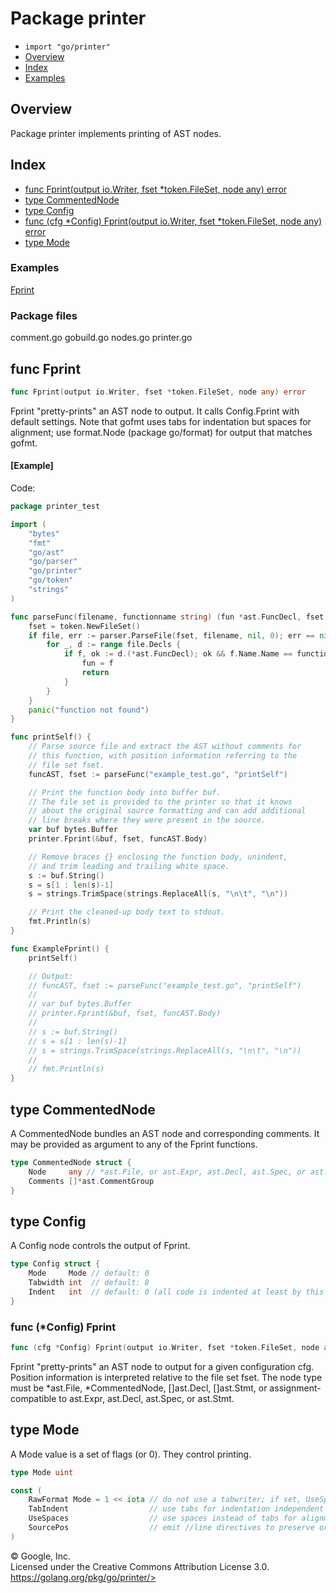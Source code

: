 Package printer
===============

-   `import "go/printer"`
-   [Overview](#pkg-overview)
-   [Index](#pkg-index)
-   [Examples](#pkg-examples)

Overview 
--------

Package printer implements printing of AST nodes.

Index 
-----

-   [func Fprint(output io.Writer, fset \*token.FileSet, node any)
    error](#Fprint)
-   [type CommentedNode](#CommentedNode)
-   [type Config](#Config)
-   [func (cfg \*Config) Fprint(output io.Writer, fset \*token.FileSet,
    node any) error](#Config.Fprint)
-   [type Mode](#Mode)

 
### Examples

[Fprint](#example_Fprint)


### Package files

comment.go gobuild.go nodes.go printer.go

func Fprint 
-----------

```go
func Fprint(output io.Writer, fset *token.FileSet, node any) error
```

Fprint \"pretty-prints\" an AST node to output. It calls Config.Fprint
with default settings. Note that gofmt uses tabs for indentation but
spaces for alignment; use format.Node (package go/format) for output
that matches gofmt.

#### [Example]

Code:

```go
package printer_test

import (
    "bytes"
    "fmt"
    "go/ast"
    "go/parser"
    "go/printer"
    "go/token"
    "strings"
)

func parseFunc(filename, functionname string) (fun *ast.FuncDecl, fset *token.FileSet) {
    fset = token.NewFileSet()
    if file, err := parser.ParseFile(fset, filename, nil, 0); err == nil {
        for _, d := range file.Decls {
            if f, ok := d.(*ast.FuncDecl); ok && f.Name.Name == functionname {
                fun = f
                return
            }
        }
    }
    panic("function not found")
}

func printSelf() {
    // Parse source file and extract the AST without comments for
    // this function, with position information referring to the
    // file set fset.
    funcAST, fset := parseFunc("example_test.go", "printSelf")

    // Print the function body into buffer buf.
    // The file set is provided to the printer so that it knows
    // about the original source formatting and can add additional
    // line breaks where they were present in the source.
    var buf bytes.Buffer
    printer.Fprint(&buf, fset, funcAST.Body)

    // Remove braces {} enclosing the function body, unindent,
    // and trim leading and trailing white space.
    s := buf.String()
    s = s[1 : len(s)-1]
    s = strings.TrimSpace(strings.ReplaceAll(s, "\n\t", "\n"))

    // Print the cleaned-up body text to stdout.
    fmt.Println(s)
}

func ExampleFprint() {
    printSelf()

    // Output:
    // funcAST, fset := parseFunc("example_test.go", "printSelf")
    //
    // var buf bytes.Buffer
    // printer.Fprint(&buf, fset, funcAST.Body)
    //
    // s := buf.String()
    // s = s[1 : len(s)-1]
    // s = strings.TrimSpace(strings.ReplaceAll(s, "\n\t", "\n"))
    //
    // fmt.Println(s)
}
```

type CommentedNode 
------------------

A CommentedNode bundles an AST node and corresponding comments. It may
be provided as argument to any of the Fprint functions.

```go
type CommentedNode struct {
    Node     any // *ast.File, or ast.Expr, ast.Decl, ast.Spec, or ast.Stmt
    Comments []*ast.CommentGroup
}
```

type Config 
-----------

A Config node controls the output of Fprint.

```go
type Config struct {
    Mode     Mode // default: 0
    Tabwidth int  // default: 8
    Indent   int  // default: 0 (all code is indented at least by this much); added in Go 1.1
}
```

### func (\*Config) Fprint 

```go
func (cfg *Config) Fprint(output io.Writer, fset *token.FileSet, node any) error
```

Fprint \"pretty-prints\" an AST node to output for a given configuration
cfg. Position information is interpreted relative to the file set fset.
The node type must be \*ast.File, \*CommentedNode, \[\]ast.Decl,
\[\]ast.Stmt, or assignment-compatible to ast.Expr, ast.Decl, ast.Spec,
or ast.Stmt.

type Mode 
---------

A Mode value is a set of flags (or 0). They control printing.

```go
type Mode uint
```

```go
const (
    RawFormat Mode = 1 << iota // do not use a tabwriter; if set, UseSpaces is ignored
    TabIndent                  // use tabs for indentation independent of UseSpaces
    UseSpaces                  // use spaces instead of tabs for alignment
    SourcePos                  // emit //line directives to preserve original source positions
)
```

 
© Google, Inc.\
Licensed under the Creative Commons Attribution License 3.0.\
https://golang.org/pkg/go/printer/>

